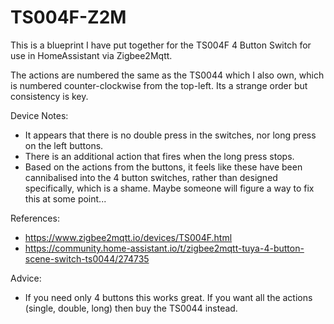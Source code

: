 # TS004F-Z2M

This is a blueprint I have put together for the TS004F 4 Button Switch for use in HomeAssistant via Zigbee2Mqtt.

The actions are numbered the same as the TS0044 which I also own, which is numbered counter-clockwise from the top-left. Its a strange order but consistency is key.

Device Notes: 
  * It appears that there is no double press in the switches, nor long press on the left buttons. 
  * There is an additional action that fires when the long press stops.
  * Based on the actions from the buttons, it feels like these have been cannibalised into the 4 button switches, rather than designed specifically, which is a shame. Maybe someone will figure a way to fix this at some point...


References:
  * https://www.zigbee2mqtt.io/devices/TS004F.html
  * https://community.home-assistant.io/t/zigbee2mqtt-tuya-4-button-scene-switch-ts0044/274735

Advice:
  * If you need only 4 buttons this works great. If you want all the actions (single, double, long) then buy the TS0044 instead.
